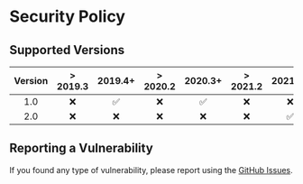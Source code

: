 # Security Policy

## Supported Versions

| Version | > 2019.3 |  2019.4+           | > 2020.2 | 2020.3+            | > 2021.2 | 2021.3+            | 2022.1+            |
| :-----: | :------: | :----------------: | :------: | :----------------: | :------: | :----------------: | :----------------: |
|   1.0   | :x:      | :white_check_mark: | :x:      | :white_check_mark: | :x:      | :x:                | :x:                |
|   2.0   | :x:      | :x:                | :x:      | :x:                | :x:      | :white_check_mark: | :white_check_mark: |

## Reporting a Vulnerability

If you found any type of vulnerability, please report using the [GitHub Issues](https://github.com/nashiradeer/skyer-builder/issues).
